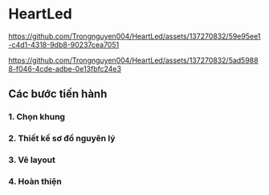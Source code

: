 # HeartLed

https://github.com/Trongnguyen004/HeartLed/assets/137270832/59e95ee1-c4d1-4318-9db8-90237cea7051

https://github.com/Trongnguyen004/HeartLed/assets/137270832/5ad59888-f046-4cde-adbe-0e13fbfc24e3

## Các bước tiến hành 
### 1. Chọn khung
### 2. Thiết kế sơ đồ nguyên lý
### 3. Vẽ layout
### 4. Hoàn thiện 

